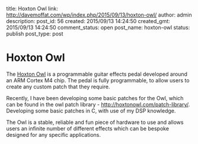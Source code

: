 title: Hoxton Owl
link: http://davemoffat.com/wp/index.php/2015/09/13/hoxton-owl/
author: admin
description: 
post_id: 56
created: 2015/09/13 14:24:50
created_gmt: 2015/09/13 14:24:50
comment_status: open
post_name: hoxton-owl
status: publish
post_type: post

# Hoxton Owl

The [Hoxton Owl](http://hoxtonowl.com/) is a programmable guitar effects pedal developed around an ARM Cortex M4 chip. The pedal is fully programmable, to allow users to create any custom patch that they require.

Recently, I have been developing some basic patches for the Owl, which can be found in the owl patch library - <http://hoxtonowl.com/patch-library/>. Developing some basic patches in C, with use of my DSP knowledge.

The Owl is a stable, reliable and fun piece of hardware to use and allows users an infinite number of different effects which can be bespoke designed for any specific applications.
